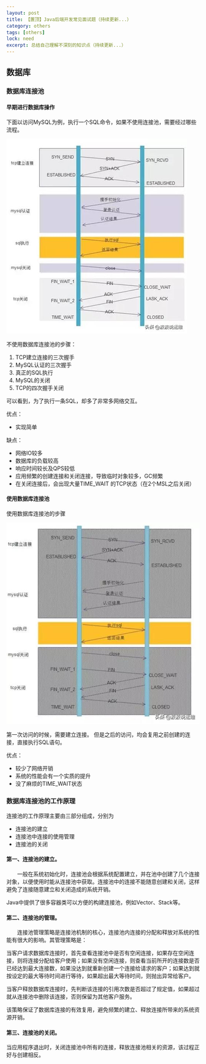 ```yaml
---
layout: post
title: 【置顶】Java后端开发常见面试题（持续更新...）
category: others
tags: [others]
lock: need
excerpt: 总结自己理解不深刻的知识点（持续更新...）
---
```


 ## 数据库

### 数据库连接池

#### 早期进行数据库操作

下面以访问MySQL为例，执行一个SQL命令，如果不使用连接池，需要经过哪些流程。

![](https://raw.githubusercontent.com/xmzpc/PicBed/master/img/201910/20191016093245.png)

不使用数据库连接池的步骤：

1. TCP建立连接的三次握手
2. MySQL认证的三次握手
3. 真正的SQL执行
4. MySQL的关闭
5. TCP的四次握手关闭

可以看到，为了执行一条SQL，却多了非常多网络交互。

优点：

- 实现简单

缺点：

- 网络IO较多
- 数据库的负载较高
- 响应时间较长及QPS较低
- 应用频繁的创建连接和关闭连接，导致临时对象较多，GC频繁
- 在关闭连接后，会出现大量TIME_WAIT 的TCP状态（在2个MSL之后关闭）

#### 使用数据库连接池

使用数据库连接池的步骤

![](https://raw.githubusercontent.com/xmzpc/PicBed/master/img/201910/20191016093348.png)

第一次访问的时候，需要建立连接。 但是之后的访问，均会复用之前创建的连接，直接执行SQL语句。

优点：

- 较少了网络开销
- 系统的性能会有一个实质的提升
- 没了麻烦的TIME_WAIT状态

### 数据库连接池的工作原理

连接池的工作原理主要由三部分组成，分别为

- 连接池的建立
- 连接池中连接的使用管理
- 连接池的关闭

#### 第一、连接池的建立。

　　一般在系统初始化时，连接池会根据系统配置建立，并在池中创建了几个连接对象，以便使用时能从连接池中获取。连接池中的连接不能随意创建和关闭，这样避免了连接随意建立和关闭造成的系统开销。

Java中提供了很多容器类可以方便的构建连接池，例如Vector、Stack等。

#### 第二、连接池的管理。

　　连接池管理策略是连接池机制的核心，连接池内连接的分配和释放对系统的性能有很大的影响。其管理策略是：

当客户请求数据库连接时，首先查看连接池中是否有空闲连接，如果存在空闲连接，则将连接分配给客户使用；如果没有空闲连接，则查看当前所开的连接数是否已经达到最大连接数，如果没达到就重新创建一个连接给请求的客户；如果达到就按设定的最大等待时间进行等待，如果超出最大等待时间，则抛出异常给客户。

当客户释放数据库连接时，先判断该连接的引用次数是否超过了规定值，如果超过就从连接池中删除该连接，否则保留为其他客户服务。

该策略保证了数据库连接的有效复用，避免频繁的建立、释放连接所带来的系统资源开销。

#### 第三、连接池的关闭。

当应用程序退出时，关闭连接池中所有的连接，释放连接池相关的资源，该过程正好与创建相反。